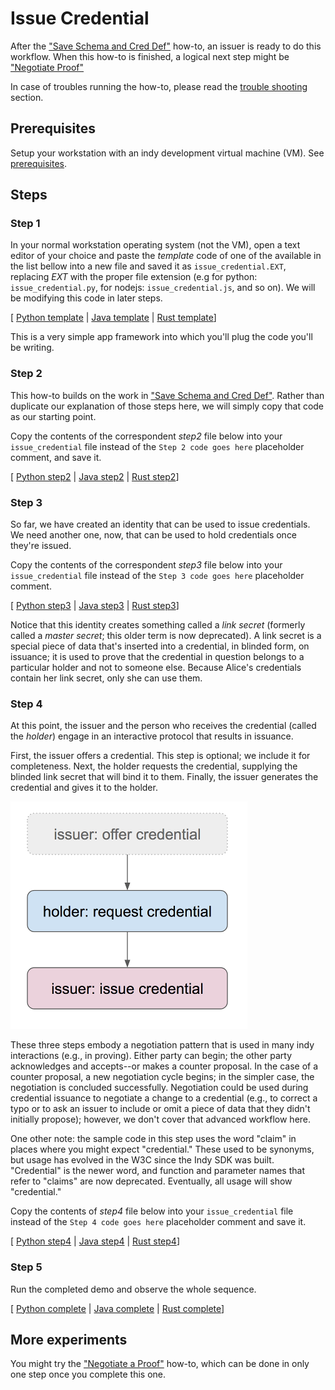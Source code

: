 # Issue Credential

After the ["Save Schema and Cred Def"](../save-schema-and-cred-def/README.md)
how-to, an issuer is ready to do this workflow. When this how-to is finished,
a logical next step might be ["Negotiate Proof"](../negotiate-proof/README.md)

In case of troubles running the how-to, please read the [trouble shooting](../trouble-shooting.md) section.

## Prerequisites

Setup your workstation with an indy development virtual machine (VM). See [prerequisites](../prerequisites.md).

## Steps

### Step 1

In your normal workstation operating system (not the VM), open a text editor of your
choice and paste the *template* code of one of the available in the list bellow into 
a new file and saved it as `issue_credential.EXT`, replacing *EXT* with the proper file 
extension (e.g for python: `issue_credential.py`, for nodejs: `issue_credential.js`, and so on). 
We will be modifying this code in later steps.

[ [Python template](python/template.py) | [Java template](java/template.java) | [Rust template](rust/src/template.rs)]

This is a very simple app framework into which you'll plug the code
you'll be writing.

### Step 2

This how-to builds on the work in ["Save Schema and Cred Def"](../save-schema-and-cred-def/README.md).
Rather than duplicate our explanation of those steps here, we will simply
copy that code as our starting point.

Copy the contents of the correspondent *step2* file below into your `issue_credential` file 
instead of the `Step 2 code goes here` placeholder comment, and save it.

[ [Python step2](python/step2.py) | [Java step2](java/step2.java) | [Rust step2](rust/src/step2.rs)]

### Step 3

So far, we have created an identity that can be used to issue credentials.
We need another one, now, that can be used to hold credentials once they're issued.

Copy the contents of the correspondent *step3* file below into your `issue_credential` 
file instead of the `Step 3 code goes here` placeholder comment.

[ [Python step3](python/step3.py) | [Java step3](java/step3.java) | [Rust step3](rust/src/step3.rs)]

Notice that this identity creates something called a *link secret* (formerly
called a *master secret*; this older term is now deprecated).
A link secret is a special piece of data that's inserted into
a credential, in blinded form, on issuance; it is used to prove that the
credential in question belongs to a particular holder and not to someone
else. Because Alice's credentials contain her link secret, only she can
use them.

### Step 4

At this point, the issuer and the person who receives the credential
(called the *holder*) engage in an interactive protocol that results
in issuance.

First, the issuer offers a credential. This step is optional; we include
it for completeness. Next, the holder requests the credential, supplying
the blinded link secret that will bind it to them. Finally, the issuer
generates the credential and gives it to the holder.

![3-phase negotiation on issuance](3-phase-negotiation.png)

These three steps embody a negotiation pattern that is used in many
indy interactions (e.g., in proving). Either party can begin; the other
party acknowledges and accepts--or makes a counter proposal. In the case
of a counter proposal, a new negotiation cycle begins; in the simpler
case, the negotiation is concluded successfully. Negotiation could be used
during credential issuance to negotiate a change to a credential (e.g.,
to correct a typo or to ask an issuer to include or omit a piece of data
that they didn't initially propose); however, we don't cover that
advanced workflow here.

One other note: the sample code in this step uses the word "claim" in
places where you might expect "credential." These used to be synonyms,
but usage has evolved in the W3C since the Indy SDK was built. "Credential"
is the newer word, and function and parameter names that refer to "claims"
are now deprecated. Eventually, all usage will show "credential."

Copy the contents of *step4* file below into your `issue_credential` file instead of 
the `Step 4 code goes here` placeholder comment and save it.

[ [Python step4](python/step4.py) | [Java step4](java/step4.java) | [Rust step4](rust/src/step4.rs)]

### Step 5

Run the completed demo and observe the whole sequence.

[ [Python complete](python/issue_credential.py) | [Java complete](java/IssueCredential.java) | [Rust complete](rust/src/issue-credential.rs)]

## More experiments

You might try the ["Negotiate a Proof"](../negotiate-proof/README.md)
how-to, which can be done in only one step once you complete this one.
